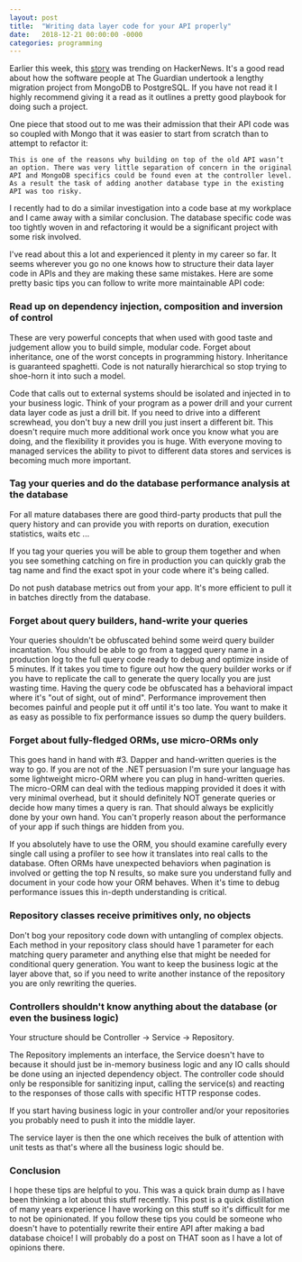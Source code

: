 ```yaml
---
layout: post
title:  "Writing data layer code for your API properly"
date:   2018-12-21 00:00:00 -0000
categories: programming
---
```


Earlier this week, this [story](https://www.theguardian.com/info/2018/nov/30/bye-bye-mongo-hello-postgres) was trending on HackerNews. It's a good read about how the software people at The Guardian undertook a lengthy migration project from MongoDB to PostgreSQL. If you have not read it I highly recommend giving it a read as it outlines a pretty good playbook for doing such a project.

One piece that stood out to me was their admission that their API code was so coupled with Mongo that it was easier to start from scratch than to attempt to refactor it:

`
This is one of the reasons why building on top of the old API wasn’t an option. There was very little separation of concern in the original API and MongoDB specifics could be found even at the controller level. As a result the task of adding another database type in the existing API was too risky.
`

I recently had to do a similar investigation into a code base at my workplace and I came away with a similar conclusion. The database specific code was too tightly woven in and refactoring it would be a significant project with some risk involved.

I've read about this a lot and experienced it plenty in my career so far. It seems wherever you go no one knows how to structure their data layer code in APIs and they are making these same mistakes. Here are some pretty basic tips you can follow to write more maintainable API code:

### Read up on dependency injection, composition and inversion of control

These are very powerful concepts that when used with good taste and judgement allow you to build simple, modular code. Forget about inheritance, one of the worst concepts in programming history. Inheritance is guaranteed spaghetti. Code is not naturally hierarchical so stop trying to shoe-horn it into such a model.

Code that calls out to external systems should be isolated and injected in to your business logic. Think of your program as a power drill and your current data layer code as just a drill bit. If you need to drive into a different screwhead, you don't buy a new drill you just insert a different bit. This doesn't require much more additional work once you know what you are doing, and the flexibility it provides you is huge. With everyone moving to managed services the ability to pivot to different data stores and services is becoming much more important.

### Tag your queries and do the database performance analysis at the database

For all mature databases there are good third-party products that pull the query history and can provide you with reports on duration, execution statistics, waits etc ...

If you tag your queries you will be able to group them together and when you see something catching on fire in production you can quickly grab the tag name and find the exact spot in your code where it's being called.

Do not push database metrics out from your app. It's more efficient to pull it in batches directly from the database.

### Forget about query builders, hand-write your queries

Your queries shouldn't be obfuscated behind some weird query builder incantation. You should be able to go from a tagged query name in a production log to the full query code ready to debug and optimize inside of 5 minutes. If it takes you time to figure out how the query builder works or if you have to replicate the call to generate the query locally you are just wasting time. Having the query code be obfuscated has a behavioral impact where it's "out of sight, out of mind". Performance improvement then becomes painful and people put it off until it's too late. You want to make it as easy as possible to fix performance issues so dump the query builders.

### Forget about fully-fledged ORMs, use micro-ORMs only

This goes hand in hand with #3. Dapper and hand-written queries is the way to go. If you are not of the .NET persuasion I'm sure your language has some lightweight micro-ORM where you can plug in hand-written queries. The micro-ORM can deal with the tedious mapping provided it does it with very minimal overhead, but it should definitely NOT generate queries or decide how many times a query is ran. That should always be explicitly done by your own hand. You can't properly reason about the performance of your app if such things are hidden from you.

If you absolutely have to use the ORM, you should examine carefully every single call using a profiler to see how it translates into real calls to the database. Often ORMs have unexpected behaviors when pagination is involved or getting the top N results, so make sure you understand fully and document in your code how your ORM behaves. When it's time to debug performance issues this in-depth understanding is critical.

### Repository classes receive primitives only, no objects

Don't bog your repository code down with untangling of complex objects. Each method in your repository class should have 1 parameter for each matching query parameter and anything else that might be needed for conditional query generation. You want to keep the business logic at the layer above that, so if you need to write another instance of the repository you are only rewriting the queries.

### Controllers shouldn't know anything about the database (or even the business logic)

Your structure should be Controller -> Service -> Repository.

The Repository implements an interface, the Service doesn't have to because it should just be in-memory business logic and any IO calls should be done using an injected dependency object. The controller code should only be responsible for sanitizing input, calling the service(s) and reacting to the responses of those calls with specific HTTP response codes.

If you start having business logic in your controller and/or your repositories you probably need to push it into the middle layer.

The service layer is then the one which receives the bulk of attention with unit tests as that's where all the business logic should be.

### Conclusion

I hope these tips are helpful to you. This was a quick brain dump as I have been thinking a lot about this stuff recently. This post is a quick distillation of many years experience I have working on this stuff so it's difficult for me to not be opinionated. If you follow these tips you could be someone who doesn't have to potentially rewrite their entire API after making a bad database choice! I will probably do a post on THAT soon as I have a lot of opinions there.
